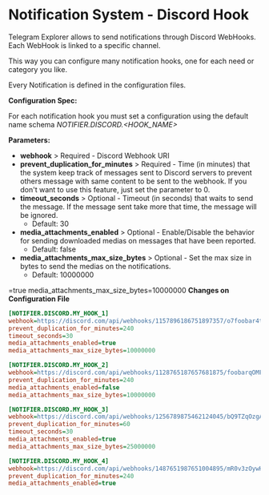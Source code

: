 # Notification System - Discord Hook

Telegram Explorer allows to send notifications through Discord WebHooks. Each WebHook is linked to a specific channel.

This way you can configure many notification hooks, one for each need or category you like.

Every Notification is defined in the configuration files.

**Configuration Spec:**

For each notification hook you must set a configuration using the default name schema *NOTIFIER.DISCORD.<HOOK_NAME\>*

**Parameters:**

  * **webhook** > Required - Discord Webhook URI
  * **prevent_duplication_for_minutes** > Required - Time (in minutes) that the system keep track of messages sent to Discord servers to prevent others message with same content to be sent to the webhook. If you don't want to use this feature, just set the parameter to 0.
  * **timeout_seconds** > Optional - Timeout (in seconds) that waits to send the message. If the message sent take more that time, the message will be ignored.
    * Default: 30
  * **media_attachments_enabled** > Optional - Enable/Disable the behavior for sending downloaded medias on messages that have been reported. 
    * Default: false
  * **media_attachments_max_size_bytes** > Optional - Set the max size in bytes to send the medias on the notifications.
    * Default: 10000000

=true
media_attachments_max_size_bytes=10000000
**Changes on Configuration File**
```ini
[NOTIFIER.DISCORD.MY_HOOK_1]
webhook=https://discord.com/api/webhooks/1157896186751897357/o7foobar4txvAvKSdeadHiI-9XYeXaGlQtd-5PtrrX_eCE0XElWktpPqjrZ0KbeefPtQC
prevent_duplication_for_minutes=240
timeout_seconds=30
media_attachments_enabled=true
media_attachments_max_size_bytes=10000000

[NOTIFIER.DISCORD.MY_HOOK_2]
webhook=https://discord.com/api/webhooks/1128765187657681875/foobarqOMFp_4tM2ic2mbeefNPOZqJnBZZdfaubQv2vJgbYzfdeadZd5aqGX6FmCmbNjX
prevent_duplication_for_minutes=240
media_attachments_enabled=false
media_attachments_max_size_bytes=10000000

[NOTIFIER.DISCORD.MY_HOOK_3]
webhook=https://discord.com/api/webhooks/1256789875462124045/bQ9TZqOzgA05PLVu8E2LU3N5foobarFU8-0nQbeefP5oIgAUOlydeadf7Uc19Hs00OJQ
prevent_duplication_for_minutes=60
timeout_seconds=30
media_attachments_enabled=true
media_attachments_max_size_bytes=25000000

[NOTIFIER.DISCORD.MY_HOOK_4]
webhook=https://discord.com/api/webhooks/1487651987651004895/mR0v3zOywH3Z5HvdeadrGEqqndkcYepgCM-Q6foobardjAMXAEbeefuA_F7-h5JcBM4RT
prevent_duplication_for_minutes=240
media_attachments_enabled=true
```

